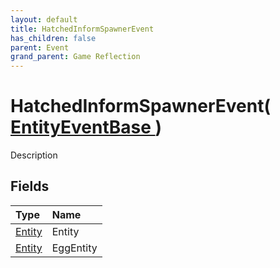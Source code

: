 ```yaml
---
layout: default
title: HatchedInformSpawnerEvent
has_children: false
parent: Event
grand_parent: Game Reflection
---
```

# HatchedInformSpawnerEvent( [ EntityEventBase ](/riftbreaker-wiki/docs/game-reflection/events/entity_event_base/) )
Description 

## Fields

| Type | Name |
|:----------|:--------------|
| [Entity](/riftbreaker-wiki/docs/game-reflection/classes/entity/) | Entity |
| [Entity](/riftbreaker-wiki/docs/game-reflection/classes/entity/) | EggEntity |

